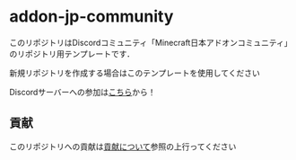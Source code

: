 # addon-jp-community

このリポジトリはDiscordコミュニティ「Minecraft日本アドオンコミュニティ」のリポジトリ用テンプレートです．

新規リポジトリを作成する場合はこのテンプレートを使用してください

Discordサーバーへの参加は[こちら](https://discord.gg/m4j5r6MHFg)から！

## 貢献

このリポジトリへの貢献は[貢献について](https://github.com/MC-Addon-JP-Community/addon-jp-community/blob/main/CONTRIBUTING.md)参照の上行ってください


